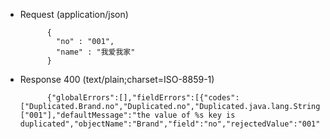 + Request (application/json)

			{
			  "no" : "001",
			  "name" : "我爱我家"
			}

+ Response 400 (text/plain;charset=ISO-8859-1)

			{"globalErrors":[],"fieldErrors":[{"codes":["Duplicated.Brand.no","Duplicated.no","Duplicated.java.lang.String","Duplicated"],"arguments":["001"],"defaultMessage":"the value of %s key is duplicated","objectName":"Brand","field":"no","rejectedValue":"001","bindingFailure":false,"code":"Duplicated"}]}